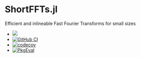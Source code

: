 # ShortFFTs.jl

Efficient and inlineable Fast Fourier Transforms for small sizes

* [![](https://img.shields.io/badge/docs-dev-blue.svg)](https://eschnett.github.io/ShortFFTs.jl/dev/)
* [![GitHub
  CI](https://github.com/eschnett/ShortFFTs.jl/workflows/CI/badge.svg)](https://github.com/eschnett/ShortFFTs.jl/actions)
* [![codecov](https://codecov.io/gh/eschnett/ShortFFTs.jl/branch/main/graph/badge.svg?token=75FT03ULHD)](https://codecov.io/gh/eschnett/ShortFFTs.jl)
* [![PkgEval](https://juliaci.github.io/NanosoldierReports/pkgeval_badges/S/ShortFFTs.svg)](https://juliaci.github.io/NanosoldierReports/pkgeval_badges/S/ShortFFTs.html)

